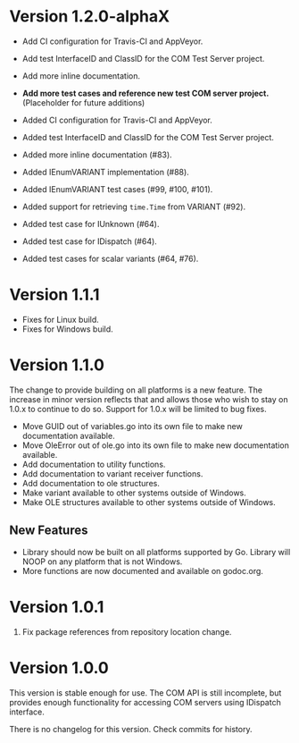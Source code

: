 # Version 1.2.0-alphaX

 * Add CI configuration for Travis-CI and AppVeyor.
 * Add test InterfaceID and ClassID for the COM Test Server project.
 * Add more inline documentation.
 * **Add more test cases and reference new test COM server project.** (Placeholder for future additions)

 * Added CI configuration for Travis-CI and AppVeyor.
 * Added test InterfaceID and ClassID for the COM Test Server project.
 * Added more inline documentation (#83).
 * Added IEnumVARIANT implementation (#88).
 * Added IEnumVARIANT test cases (#99, #100, #101).
 * Added support for retrieving `time.Time` from VARIANT (#92).
 * Added test case for IUnknown (#64).
 * Added test case for IDispatch (#64).
 * Added test cases for scalar variants (#64, #76).

# Version 1.1.1

 * Fixes for Linux build.
 * Fixes for Windows build.

# Version 1.1.0

The change to provide building on all platforms is a new feature. The increase in minor version reflects that and allows those who wish to stay on 1.0.x to continue to do so. Support for 1.0.x will be limited to bug fixes.

 * Move GUID out of variables.go into its own file to make new documentation available.
 * Move OleError out of ole.go into its own file to make new documentation available.
 * Add documentation to utility functions.
 * Add documentation to variant receiver functions.
 * Add documentation to ole structures.
 * Make variant available to other systems outside of Windows.
 * Make OLE structures available to other systems outside of Windows.

## New Features

 * Library should now be built on all platforms supported by Go. Library will NOOP on any platform that is not Windows.
 * More functions are now documented and available on godoc.org.

# Version 1.0.1

 1. Fix package references from repository location change.

# Version 1.0.0

This version is stable enough for use. The COM API is still incomplete, but provides enough functionality for accessing COM servers using IDispatch interface.

There is no changelog for this version. Check commits for history.
